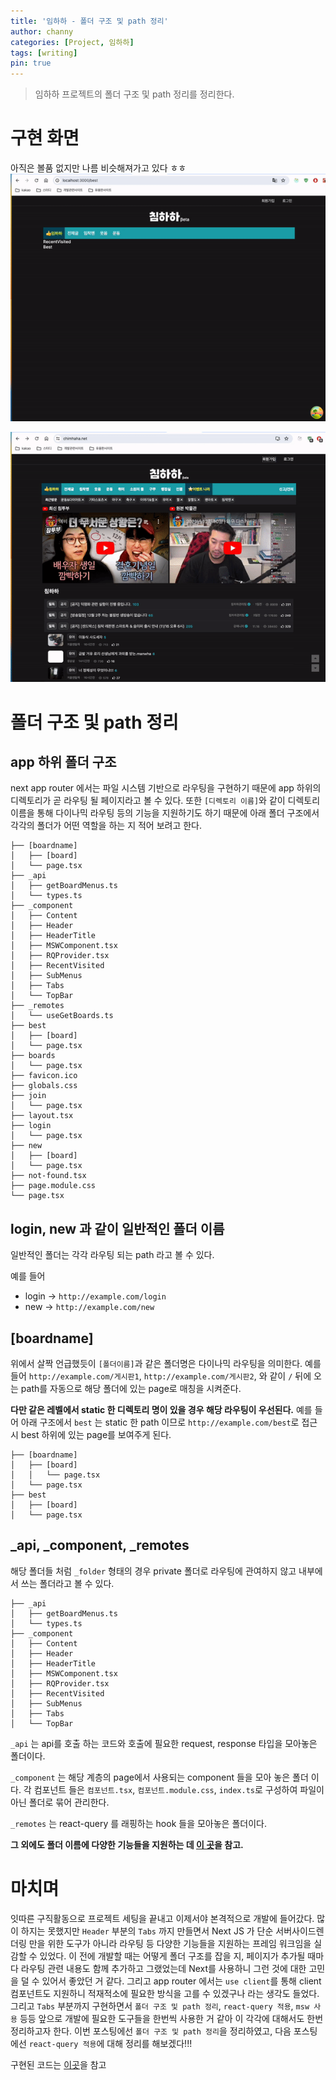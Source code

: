 ```yaml
---
title: '임하하 - 폴더 구조 및 path 정리'
author: channy
categories: [Project, 임하하]
tags: [writing]
pin: true
---
```

> 임하하 프로젝트의 폴더 구조 및 path 정리를 정리한다.
  
# 구현 화면
아직은 볼품 없지만 나름 비슷해져가고 있다 ㅎㅎ
<img src="/assets/img/limHaHa/임하하움짤.gif" />
  
<img src="/assets/img/limHaHa/침하하움짤.gif" />

# 폴더 구조 및 path 정리
## app 하위 폴더 구조
next app router 에서는 파일 시스템 기반으로 라우팅을 구현하기 때문에 app 하위의 디렉토리가 곧 라우팅 될 페이지라고 볼 수 있다. 또한 `[디렉토리 이름]`와 같이 디렉토리 이름을 통해 다이나믹 라우팅 등의 기능을 지원하기도 하기 때문에 아래 폴더 구조에서 각각의 폴더가 어떤 역할을 하는 지 적어 보려고 한다.
```
├── [boardname]
│   ├── [board]
│   └── page.tsx
├── _api
│   ├── getBoardMenus.ts
│   └── types.ts
├── _component
│   ├── Content
│   ├── Header
│   ├── HeaderTitle
│   ├── MSWComponent.tsx
│   ├── RQProvider.tsx
│   ├── RecentVisited
│   ├── SubMenus
│   ├── Tabs
│   └── TopBar
├── _remotes
│   └── useGetBoards.ts
├── best
│   ├── [board]
│   └── page.tsx
├── boards
│   └── page.tsx
├── favicon.ico
├── globals.css
├── join
│   └── page.tsx
├── layout.tsx
├── login
│   └── page.tsx
├── new
│   ├── [board]
│   └── page.tsx
├── not-found.tsx
├── page.module.css
└── page.tsx
```
  
## login, new 과 같이 일반적인 폴더 이름
일반적인 폴더는 각각 라우팅 되는 path 라고 볼 수 있다.
  
예를 들어
* login -> `http://example.com/login`
* new -> `http://example.com/new`
  
## [boardname]
위에서 살짝 언급했듯이 `[폴더이름]`과 같은 폴더명은 다이나믹 라우팅을 의미한다. 예를 들어 `http://example.com/게시판1`, `http://example.com/게시판2`, 와 같이 `/` 뒤에 오는 path를 자동으로 해당 폴더에 있는 page로 매칭을 시켜준다.
  
**다만 같은 레벨에서 static 한 디렉토리 명이 있을 경우 해당 라우팅이 우선된다.** 예를 들어 아래 구조에서 `best` 는 static 한 path 이므로 `http://example.com/best`로 접근 시 best 하위에 있는 page를 보여주게 된다.
```
├── [boardname]
│   ├── [board]
│   │   └── page.tsx
│   └── page.tsx
├── best
│   ├── [board]
│   └── page.tsx
```

## _api, _component, _remotes
해당 폴더들 처럼 `_folder` 형태의 경우 private 폴더로 라우팅에 관여하지 않고 내부에서 쓰는 폴더라고 볼 수 있다.
  
```
├── _api
│   ├── getBoardMenus.ts
│   └── types.ts
├── _component
│   ├── Content
│   ├── Header
│   ├── HeaderTitle
│   ├── MSWComponent.tsx
│   ├── RQProvider.tsx
│   ├── RecentVisited
│   ├── SubMenus
│   ├── Tabs
│   └── TopBar
```
  
`_api` 는 api를 호출 하는 코드와 호출에 필요한 request, response 타입을 모아놓은 폴더이다.
  
`_component` 는 해당 계층의 page에서 사용되는 component 들을 모아 놓은 폴더 이다. 각 컴포넌트 들은 `컴포넌트.tsx`, `컴포넌트.module.css`, `index.ts`로 구성하여 파일이 아닌 폴더로 묶어 관리한다.
  
`_remotes` 는 react-query 를 래핑하는 hook 들을 모아놓은 폴더이다.


  
**그 외에도 폴더 이름에 다양한 기능들을 지원하는 데 [이 곳](https://nextjs.org/docs/getting-started/project-structure)을 참고.** 

# 마치며
잇따른 구직활동으로 프로젝트 세팅을 끝내고 이제서야 본격적으로 개발에 들어갔다. 많이 하지는 못했지만 `Header` 부분의 `Tabs` 까지 만들면서 Next JS 가 단순 서버사이드렌더링 만을 위한 도구가 아니라 라우팅 등 다양한 기능들을 지원하는 프레임 워크임을 실감할 수 있었다. 이 전에 개발할 때는 어떻게 폴더 구조를 잡을 지, 페이지가 추가될 때마다 라우팅 관련 내용도 함께 추가하고 그랬었는데 Next를 사용하니 그런 것에 대한 고민을 덜 수 있어서 좋았던 거 같다. 그리고 app router 에서는 `use client`를 통해 client 컴포넌트도 지원하니 적재적소에 필요한 방식을 고를 수 있겠구나 라는 생각도 들었다. 그리고 `Tabs` 부분까지 구현하면서  `폴더 구조 및 path 정리`, `react-query 적용`, `msw 사용` 등등 앞으로 개발에 필요한 도구들을 한번씩 사용한 거 같아 이 각각에 대해서도 한번 정리하고자 한다. 이번 포스팅에선 `폴더 구조 및 path 정리`을 정리하였고, 다음 포스팅에선 `react-query 적용`에 대해 정리를 해보겠다!!!

구현된 코드는 [이곳](https://github.com/channy107/lim-haha)을 참고